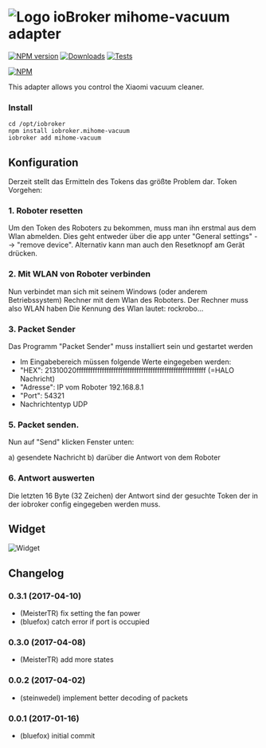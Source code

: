 ![Logo](admin/mihome-vacuum.png)
ioBroker mihome-vacuum adapter
=================
[![NPM version](http://img.shields.io/npm/v/iobroker.mihome-vacuum.svg)](https://www.npmjs.com/package/iobroker.mihome-vacuum)
[![Downloads](https://img.shields.io/npm/dm/iobroker.mihome-vacuum.svg)](https://www.npmjs.com/package/iobroker.mihome-vacuum)
[![Tests](https://travis-ci.org/ioBroker/ioBroker.mihome-vacuum.svg?branch=master)](https://travis-ci.org/ioBroker/ioBroker.mihome-vacuum)

[![NPM](https://nodei.co/npm/iobroker.mihome-vacuum.png?downloads=true)](https://nodei.co/npm/iobroker.mihome-vacuum/)

This adapter allows you control the Xiaomi vacuum cleaner.

### Install

```
cd /opt/iobroker
npm install iobroker.mihome-vacuum
iobroker add mihome-vacuum
```

## Konfiguration
Derzeit stellt das Ermitteln des Tokens das größte Problem dar.
Token Vorgehen:

### 1. Roboter resetten
Um den Token des Roboters zu bekommen, muss man ihn erstmal aus dem Wlan abmelden.
Dies geht entweder über die app unter "General settings" --> "remove device".
Alternativ kann man auch den Resetknopf am Gerät drücken.

### 2. Mit WLAN von Roboter verbinden
Nun verbindet man sich mit seinem Windows (oder anderem Betriebssystem) Rechner mit dem Wlan des Roboters. Der Rechner muss also WLAN haben
Die Kennung des Wlan lautet: rockrobo...

### 3. Packet Sender
Das Programm "Packet Sender" muss installiert sein und gestartet werden

- Im Eingabebereich müssen folgende Werte eingegeben werden:
- "HEX":      21310020ffffffffffffffffffffffffffffffffffffffffffffffffffffffff (=HALO Nachricht)
- "Adresse":  IP vom Roboter 192.168.8.1
- "Port":     54321
- Nachrichtentyp UDP

### 5. Packet senden.
Nun auf "Send" klicken
Fenster unten:

a) gesendete Nachricht
b) darüber die Antwort von dem Roboter

### 6. Antwort auswerten
Die letzten 16 Byte (32 Zeichen) der Antwort sind der gesuchte Token der in der iobroker config eingegeben werden muss.

## Widget
![Widget](widgets/img/previewControl.png)

## Changelog

### 0.3.1 (2017-04-10)
* (MeisterTR) fix setting the fan power
* (bluefox) catch error if port is occupied

### 0.3.0 (2017-04-08)
* (MeisterTR) add more states

### 0.0.2 (2017-04-02)
* (steinwedel) implement better decoding of packets

### 0.0.1 (2017-01-16)
* (bluefox) initial commit
